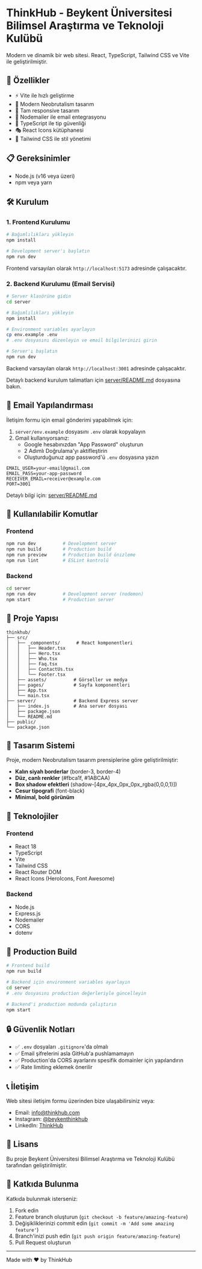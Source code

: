 # ThinkHub - Beykent Üniversitesi Bilimsel Araştırma ve Teknoloji Kulübü

Modern ve dinamik bir web sitesi. React, TypeScript, Tailwind CSS ve Vite ile geliştirilmiştir.

## 🚀 Özellikler

- ⚡️ Vite ile hızlı geliştirme
- 🎨 Modern Neobrutalism tasarım
- 📱 Tam responsive tasarım
- 📧 Nodemailer ile email entegrasyonu
- 🎯 TypeScript ile tip güvenliği
- 🎭 React Icons kütüphanesi
- 🌈 Tailwind CSS ile stil yönetimi

## 📋 Gereksinimler

- Node.js (v16 veya üzeri)
- npm veya yarn

## 🛠️ Kurulum

### 1. Frontend Kurulumu

```bash
# Bağımlılıkları yükleyin
npm install

# Development server'ı başlatın
npm run dev
```

Frontend varsayılan olarak `http://localhost:5173` adresinde çalışacaktır.

### 2. Backend Kurulumu (Email Servisi)

```bash
# Server klasörüne gidin
cd server

# Bağımlılıkları yükleyin
npm install

# Environment variables ayarlayın
cp env.example .env
# .env dosyasını düzenleyin ve email bilgilerinizi girin

# Server'ı başlatın
npm run dev
```

Backend varsayılan olarak `http://localhost:3001` adresinde çalışacaktır.

Detaylı backend kurulum talimatları için [server/README.md](server/README.md) dosyasına bakın.

## 📧 Email Yapılandırması

İletişim formu için email gönderimi yapabilmek için:

1. `server/env.example` dosyasını `.env` olarak kopyalayın
2. Gmail kullanıyorsanız:
   - Google hesabınızdan "App Password" oluşturun
   - 2 Adımlı Doğrulama'yı aktifleştirin
   - Oluşturduğunuz app password'ü `.env` dosyasına yazın

```env
EMAIL_USER=your-email@gmail.com
EMAIL_PASS=your-app-password
RECEIVER_EMAIL=receiver@example.com
PORT=3001
```

Detaylı bilgi için: [server/README.md](server/README.md)

## 🎯 Kullanılabilir Komutlar

### Frontend

```bash
npm run dev          # Development server
npm run build        # Production build
npm run preview      # Production build önizleme
npm run lint         # ESLint kontrolü
```

### Backend

```bash
cd server
npm run dev          # Development server (nodemon)
npm start            # Production server
```

## 📁 Proje Yapısı

```
thinkhub/
├── src/
│   ├── _components/      # React komponentleri
│   │   ├── Header.tsx
│   │   ├── Hero.tsx
│   │   ├── Who.tsx
│   │   ├── Faq.tsx
│   │   ├── ContactUs.tsx
│   │   └── Footer.tsx
│   ├── assets/          # Görseller ve medya
│   ├── pages/           # Sayfa komponentleri
│   ├── App.tsx
│   └── main.tsx
├── server/              # Backend Express server
│   ├── index.js         # Ana server dosyası
│   ├── package.json
│   └── README.md
├── public/
└── package.json
```

## 🎨 Tasarım Sistemi

Proje, modern Neobrutalism tasarım prensiplerine göre geliştirilmiştir:

- **Kalın siyah borderlar** (border-3, border-4)
- **Düz, canlı renkler** (#fbca1f, #1ABCAA)
- **Box shadow efektleri** (shadow-[4px_4px_0px_0px_rgba(0,0,0,1)])
- **Cesur tipografi** (font-black)
- **Minimal, bold görünüm**

## 🔧 Teknolojiler

### Frontend
- React 18
- TypeScript
- Vite
- Tailwind CSS
- React Router DOM
- React Icons (HeroIcons, Font Awesome)

### Backend
- Node.js
- Express.js
- Nodemailer
- CORS
- dotenv

## 🚀 Production Build

```bash
# Frontend build
npm run build

# Backend için environment variables ayarlayın
cd server
# .env dosyasını production değerleriyle güncelleyin

# Backend'i production modunda çalıştırın
npm start
```

## 🔒 Güvenlik Notları

- ✅ `.env` dosyaları `.gitignore`'da olmalı
- ✅ Email şifrelerini asla GitHub'a pushlamamayın
- ✅ Production'da CORS ayarlarını spesifik domainler için yapılandırın
- ✅ Rate limiting eklemek önerilir

## 📞 İletişim

Web sitesi iletişim formu üzerinden bize ulaşabilirsiniz veya:

- Email: info@thinkhub.com
- Instagram: [@beykenthinkhub](https://www.instagram.com/beykenthinkhub)
- LinkedIn: [ThinkHub](https://www.linkedin.com/company/thinkhub)

## 📄 Lisans

Bu proje Beykent Üniversitesi Bilimsel Araştırma ve Teknoloji Kulübü tarafından geliştirilmiştir.

## 🤝 Katkıda Bulunma

Katkıda bulunmak isterseniz:

1. Fork edin
2. Feature branch oluşturun (`git checkout -b feature/amazing-feature`)
3. Değişikliklerinizi commit edin (`git commit -m 'Add some amazing feature'`)
4. Branch'inizi push edin (`git push origin feature/amazing-feature`)
5. Pull Request oluşturun

---

Made with ❤️ by ThinkHub

